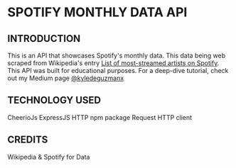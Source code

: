 # SPOTIFY MONTHLY DATA API

## INTRODUCTION
This is an API that showcases Spotify's monthly data. This data being web scraped from Wikipedia's entry 
[List of most-streamed artists on Spotify](https://en.wikipedia.org/wiki/List_of_most-streamed_artists_on_Spotify). This API was built for educational purposes. For a deep-dive 
tutorial, check out my Medium page [@kyledeguzmanx](https://medium.com/@kyledeguzmanx)

## TECHNOLOGY USED

CheerioJs
ExpressJS
HTTP npm package
Request HTTP client

## CREDITS
Wikipedia & Spotify for Data
